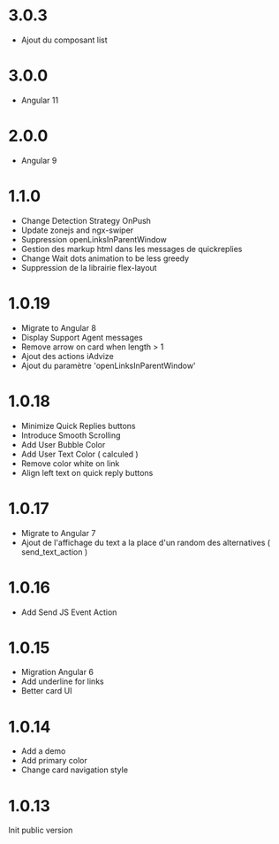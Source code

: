 # 3.0.3

- Ajout du composant list

# 3.0.0

- Angular 11

# 2.0.0

- Angular 9

# 1.1.0

- Change Detection Strategy OnPush
- Update zonejs and ngx-swiper
- Suppression openLinksInParentWindow
- Gestion des markup html dans les messages de quickreplies
- Change Wait dots animation to be less greedy
- Suppression de la librairie flex-layout

# 1.0.19

- Migrate to Angular 8
- Display Support Agent messages
- Remove arrow on card when length > 1
- Ajout des actions iAdvize
- Ajout du paramètre 'openLinksInParentWindow'

# 1.0.18

- Minimize Quick Replies buttons
- Introduce Smooth Scrolling
- Add User Bubble Color
- Add User Text Color ( calculed )
- Remove color white on link
- Align left text on quick reply buttons

# 1.0.17

- Migrate to Angular 7
- Ajout de l'affichage du text a la place d'un random des alternatives ( send_text_action )

# 1.0.16

- Add Send JS Event Action

# 1.0.15

- Migration Angular 6
- Add underline for links
- Better card UI

# 1.0.14

- Add a demo
- Add primary color
- Change card navigation style

# 1.0.13

Init public version
